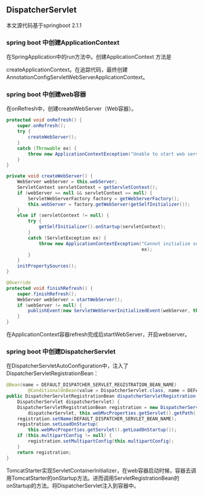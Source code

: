 ## DispatcherServlet

本文源代码基于springboot 2.1.1



### spring boot 中创建ApplicationContext

在SpringApplication中的run方法中。创建ApplicationContext 方法是

createApplicationContext。在追踪代码，最终创建AnnotationConfigServletWebServerApplicationContext。

### spring boot 中创建web容器

在onRefresh中，创建createWebServer（Web容器）。

```java
protected void onRefresh() {
    super.onRefresh();
    try {
        createWebServer();
    }
    catch (Throwable ex) {
        throw new ApplicationContextException("Unable to start web server", ex);
    }
}
```

```java
private void createWebServer() {
    WebServer webServer = this.webServer;
    ServletContext servletContext = getServletContext();
    if (webServer == null && servletContext == null) {
        ServletWebServerFactory factory = getWebServerFactory();
        this.webServer = factory.getWebServer(getSelfInitializer());
    }
    else if (servletContext != null) {
        try {
            getSelfInitializer().onStartup(servletContext);
        }
        catch (ServletException ex) {
            throw new ApplicationContextException("Cannot initialize servlet context",
                                                  ex);
        }
    }
    initPropertySources();
}
```

```java
@Override
protected void finishRefresh() {
    super.finishRefresh();
    WebServer webServer = startWebServer();
    if (webServer != null) {
        publishEvent(new ServletWebServerInitializedEvent(webServer, this));
    }
}
```

在ApplicationContext容器refresh完成后startWebServer，开启webserver。

### spring boot 中创建DispatcherServlet

在DispatcherServletAutoConfiguration中，注入了DispatcherServletRegistrationBean：

```java
@Bean(name = DEFAULT_DISPATCHER_SERVLET_REGISTRATION_BEAN_NAME)
		@ConditionalOnBean(value = DispatcherServlet.class, name = DEFAULT_DISPATCHER_SERVLET_BEAN_NAME)
public DispatcherServletRegistrationBean dispatcherServletRegistration(
    DispatcherServlet dispatcherServlet) {
    DispatcherServletRegistrationBean registration = new DispatcherServletRegistrationBean(
        dispatcherServlet, this.webMvcProperties.getServlet().getPath());
    registration.setName(DEFAULT_DISPATCHER_SERVLET_BEAN_NAME);
    registration.setLoadOnStartup(
        this.webMvcProperties.getServlet().getLoadOnStartup());
    if (this.multipartConfig != null) {
        registration.setMultipartConfig(this.multipartConfig);
    }
    return registration;
}
```

TomcatStarter实现ServletContainerInitializer，在web容器启动时候，容器去调用TomcatStarter的onStartup方法。进而调用ServletRegistrationBean的onStartup的方法。将DispatcherServlet注入到容器中。



